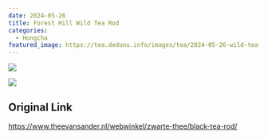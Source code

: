 ```yaml
---
date: 2024-05-26
title: Forest Hill Wild Tea Rod
categories:
  - Hongcha
featured_image: https://tea.dedunu.info/images/tea/2024-05-26-wild-tea-rod-1.jpeg
---
```


![](https://tea.dedunu.info/images/tea/2024-05-26-wild-tea-rod-2.jpeg)

![](https://tea.dedunu.info/images/tea/2024-05-26-wild-tea-rod-3.jpeg)

## Original Link

<https://www.theevansander.nl/webwinkel/zwarte-thee/black-tea-rod/>
